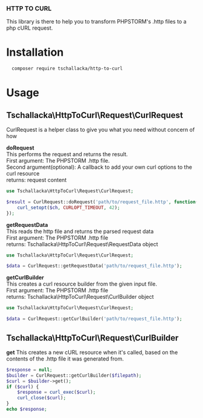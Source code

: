 ### HTTP TO CURL

This library is there to help you to transform PHPSTORM's .http files to a php cURL request.

# Installation
```bash
  composer require tschallacka/http-to-curl
```

# Usage

## Tschallacka\HttpToCurl\Request\CurlRequest  
CurlRequest is a helper class to give you what you need without concern of how

**doRequest**  
This performs the request and returns the result.  
First argument: The PHPSTORM .http file.  
Second argument(optional): A callback to add your own curl options to the curl resource  
returns: request content  

```php 
use Tschallacka\HttpToCurl\Request\CurlRequest;

$result = CurlRequest::doRequest('path/to/request_file.http', function($ch) {
    curl_setopt($ch, CURLOPT_TIMEOUT, 42);
});
```

**getRequestData**  
This reads the http file and returns the parsed request data  
First argument: The PHPSTORM .http file  
returns: Tschallacka\HttpToCurl\Request\RequestData object

```php
use Tschallacka\HttpToCurl\Request\CurlRequest;

$data = CurlRequest::getRequestData('path/to/request_file.http');
```


**getCurlBuilder**  
This creates a curl resource builder from the given input file.  
First argument: The PHPSTORM .http file   
returns: Tschallacka\HttpToCurl\Request\CurlBuilder object

```php
use Tschallacka\HttpToCurl\Request\CurlRequest;

$data = CurlRequest::getCurlBuilder('path/to/request_file.http');
```

## Tschallacka\HttpToCurl\Request\CurlBuilder

**get**
This creates a new cURL resource when it's called, based on the contents of the .http file it was generated from.

```php
$response = null;
$builder = CurlRequest::getCurlBuilder($filepath);
$curl = $builder->get();
if ($curl) {
    $response = curl_exec($curl);
    curl_close($curl);
}
echo $response;
```

